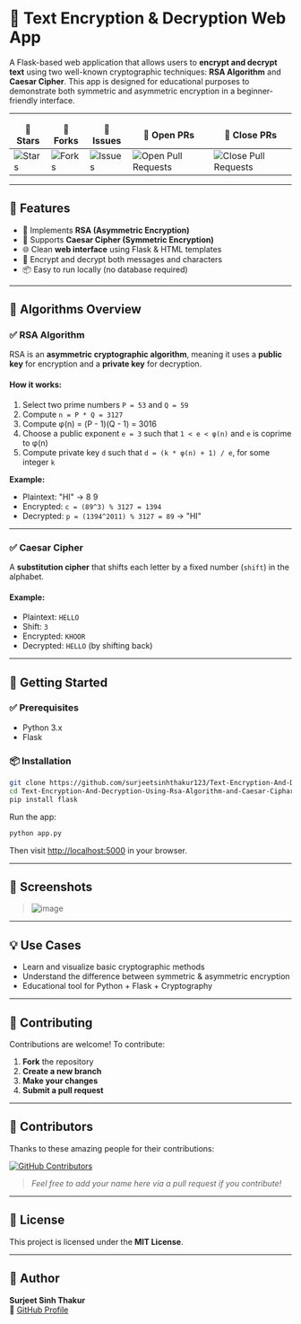 # 🔐 Text Encryption & Decryption Web App

A Flask-based web application that allows users to **encrypt and decrypt text** using two well-known cryptographic techniques: **RSA Algorithm** and **Caesar Cipher**. This app is designed for educational purposes to demonstrate both symmetric and asymmetric encryption in a beginner-friendly interface.

---

<table align="center">
    <thead align="center">
        <tr border: 2px;>
            <td><b>🌟 Stars</b></td>
            <td><b>🍴 Forks</b></td>
            <td><b>🐛 Issues</b></td>
            <td><b>🔔 Open PRs</b></td>
            <td><b>🔕 Close PRs</b></td>
        </tr>
     </thead>
    <tbody>
         <tr>
            <td><img alt="Stars" src="https://img.shields.io/github/stars/surjeetsinhthakur123/Text-Encryption-And-Decryption-Using-Rsa-Algorithm-and-Caesar-Ciphar-Tool?style=flat&logo=github"/></td>
             <td><img alt="Forks" src="https://img.shields.io/github/forks/surjeetsinhthakur123/Text-Encryption-And-Decryption-Using-Rsa-Algorithm-and-Caesar-Ciphar-Tool?style=flat&logo=github"/></td>
            <td><img alt="Issues" src="https://img.shields.io/github/issues/surjeetsinhthakur123/Text-Encryption-And-Decryption-Using-Rsa-Algorithm-and-Caesar-Ciphar-Tool?style=flat&logo=github"/></td>
            <td><img alt="Open Pull Requests" src="https://img.shields.io/github/issues-pr/surjeetsinhthakur123/Text-Encryption-And-Decryption-Using-Rsa-Algorithm-and-Caesar-Ciphar-Tool?style=flat&logo=github"/></td>
           <td><img alt="Close Pull Requests" src="https://img.shields.io/github/issues-pr-closed/surjeetsinhthakur123/Text-Encryption-And-Decryption-Using-Rsa-Algorithm-and-Caesar-Ciphar-Tool?style=flat&color=green&logo=github"/></td>
        </tr>
    </tbody>
</table>

---

## 🌟 Features

- 🧠 Implements **RSA (Asymmetric Encryption)**
- 🔁 Supports **Caesar Cipher (Symmetric Encryption)**
- 🌐 Clean **web interface** using Flask & HTML templates
- 🧪 Encrypt and decrypt both messages and characters
- 📦 Easy to run locally (no database required)

---

## 🔐 Algorithms Overview

### ✅ RSA Algorithm

RSA is an **asymmetric cryptographic algorithm**, meaning it uses a **public key** for encryption and a **private key** for decryption.

#### How it works:

1. Select two prime numbers `P = 53` and `Q = 59`
2. Compute `n = P * Q = 3127`
3. Compute φ(n) = (P - 1)(Q - 1) = 3016
4. Choose a public exponent `e = 3` such that `1 < e < φ(n)` and `e` is coprime to φ(n)
5. Compute private key `d` such that `d = (k * φ(n) + 1) / e`, for some integer `k`

**Example:**
- Plaintext: "HI" → 8 9
- Encrypted: `c = (89^3) % 3127 = 1394`
- Decrypted: `p = (1394^2011) % 3127 = 89` → "HI"

---

### ✅ Caesar Cipher

A **substitution cipher** that shifts each letter by a fixed number (`shift`) in the alphabet.

#### Example:
- Plaintext: `HELLO`
- Shift: `3`
- Encrypted: `KHOOR`
- Decrypted: `HELLO` (by shifting back)

---


## 🚀 Getting Started

### ✅ Prerequisites

- Python 3.x
- Flask

### 📦 Installation

```bash
git clone https://github.com/surjeetsinhthakur123/Text-Encryption-And-Decryption-Using-Rsa-Algorithm-and-Caesar-Ciphar-Tool.git
cd Text-Encryption-And-Decryption-Using-Rsa-Algorithm-and-Caesar-Ciphar-Tool
pip install flask
```

Run the app:
```bash
python app.py
```

Then visit [http://localhost:5000](http://localhost:5000) in your browser.

---

## 📸 Screenshots

> ![image](https://github.com/user-attachments/assets/098f6c3c-e280-4dab-afae-d0e4d7e37385)


---

## 💡 Use Cases

- Learn and visualize basic cryptographic methods  
- Understand the difference between symmetric & asymmetric encryption  
- Educational tool for Python + Flask + Cryptography

---

## 🤝 Contributing

Contributions are welcome! To contribute:

1. **Fork** the repository  
2. **Create a new branch**  
3. **Make your changes**  
4. **Submit a pull request**

---

## 👥 Contributors

Thanks to these amazing people for their contributions:

[![GitHub Contributors](https://contrib.rocks/image?repo=surjeetsinhthakur123/Text-Encryption-And-Decryption-Using-Rsa-Algorithm-and-Caesar-Ciphar-Tool)](https://github.com/surjeetsinhthakur123/Text-Encryption-And-Decryption-Using-Rsa-Algorithm-and-Caesar-Ciphar-Tool/graphs/contributors)

> *Feel free to add your name here via a pull request if you contribute!*

---

## 📄 License

This project is licensed under the **MIT License**.

---

## 🙋 Author

**Surjeet Sinh Thakur**  
🔗 [GitHub Profile](https://github.com/surjeetsinhthakur123)

